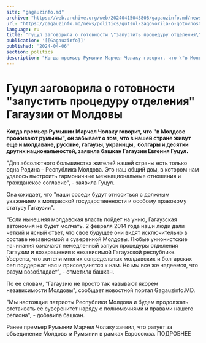 ```yaml
---
site: "gagauzinfo.md"
archive: "https://web.archive.org/web/20240415043808/gagauzinfo.md/news/politics/gutsul-zagovorila-o-gotovnosti-zapustit-protseduru-otdeleniya-gagauzii-ot-moldovi"
url: "https://gagauzinfo.md/news/politics/gutsul-zagovorila-o-gotovnosti-zapustit-protseduru-otdeleniya-gagauzii-ot-moldovi"
language: ru
title: "Гуцул заговорила о готовности \"запустить процедуру отделения\" Гагаузии от Молдовы"
publication: '[[Gagauzinfo]]'
published: '2024-04-06'
section: politics
description: "Когда премьер Румынии Марчел Чолаку говорит, что \"в Молдове проживают румыны\", он забывает о том, что в нашей стране живут еще и молдаване, русские, гагаузы, украинцы, болгары и десятки других национальностей, заявила башкан Гагаузии Евгения Гуцул."
---
```


# Гуцул заговорила о готовности "запустить процедуру отделения" Гагаузии от Молдовы

**Когда премьер Румынии Марчел Чолаку говорит, что "в Молдове проживают румыны", он забывает о том, что в нашей стране живут еще и молдаване, русские, гагаузы, украинцы,  болгары и десятки других национальностей, заявила башкан Гагаузии Евгения Гуцул.**

"Для абсолютного большинства жителей нашей страны есть только одна Родина – Республика Молдова. Это наш общий дом, в котором нам удалось выстроить гармоничные межнациональные отношения и гражданское согласие", - заявила Гуцул.

Она ожидает, что "наши соседи будут относиться с должным уважением к молдавской государственности и особому правовому статусу Гагаузии".

"Если нынешняя молдавская власть пойдет на унию, Гагаузская автономия не будет молчать. 2 февраля 2014 года наши люди дали четкий и ясный ответ, что свое будущее они видят исключительно в составе независимой и суверенной Молдовы. Любые унионистские начинания означают немедленный запуск процедуры отделения Гагаузии и возвращения к независимой Гагаузской республике. Уверены, что жители многих сопредельных молдавских и болгарских сел поддержат нас и присоединятся к нам. Но мы все же надеемся, что разум возобладает", - отметила башкан.

По ее словам, "Гагаузию не просто так называют якорем независимости Молдовы", сообщает новостной портал Gagauzinfo.MD.

"Мы настоящие патриоты Республики Молдова и будем продолжать отстаивать ее суверенитет наряду с полномочиями и правами нашего региона", - добавила башкан.

Ранее премьер Румынии Марчел Чолаку заявил, что ратует за объединение Молдовы и Румынии в рамках Евросоюза. ПОДРОБНЕЕ